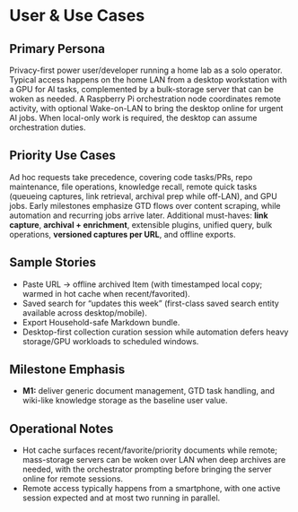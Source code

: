 # User & Use Cases

## Primary Persona
Privacy-first power user/developer running a home lab as a solo operator. Typical access happens on the home LAN from a desktop workstation with a GPU for AI tasks, complemented by a bulk-storage server that can be woken as needed. A Raspberry Pi orchestration node coordinates remote activity, with optional Wake-on-LAN to bring the desktop online for urgent AI jobs. When local-only work is required, the desktop can assume orchestration duties.

## Priority Use Cases
Ad hoc requests take precedence, covering code tasks/PRs, repo maintenance, file operations, knowledge recall, remote quick tasks (queueing captures, link retrieval, archival prep while off-LAN), and GPU jobs. Early milestones emphasize GTD flows over content scraping, while automation and recurring jobs arrive later. Additional must-haves: **link capture**, **archival + enrichment**, extensible plugins, unified query, bulk operations, **versioned captures per URL**, and offline exports.

## Sample Stories
- Paste URL → offline archived Item (with timestamped local copy; warmed in hot cache when recent/favorited).
- Saved search for “updates this week” (first-class saved search entity available across desktop/mobile).
- Export Household-safe Markdown bundle.
- Desktop-first collection curation session while automation defers heavy storage/GPU workloads to scheduled windows.

## Milestone Emphasis
- **M1:** deliver generic document management, GTD task handling, and wiki-like knowledge storage as the baseline user value.

## Operational Notes
- Hot cache surfaces recent/favorite/priority documents while remote; mass-storage servers can be woken over LAN when deep archives are needed, with the orchestrator prompting before bringing the server online for remote sessions.
- Remote access typically happens from a smartphone, with one active session expected and at most two running in parallel.
